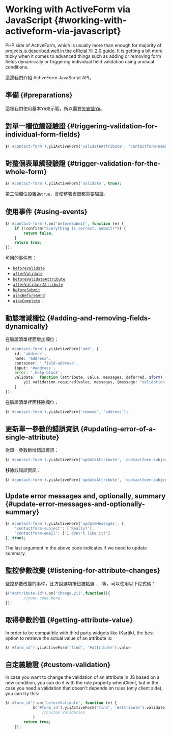 # Working with ActiveForm via JavaScript {#working-with-activeform-via-javascript}

PHP side of ActiveForm, which is usually more than enough for majority of projects,[is described well in the official Yii 2.0 guide](http://www.yiiframework.com/doc-2.0/guide-input-forms.html). It is getting a bit more tricky when it comes to advanced things such as adding or removing form fields dynamically or triggering individual field validation using unusual conditions.

這邊我們介紹 ActiveForm JavaScript API。

## 準備 {#preparations}

這裡我們使用基本Yii來示範，所以需要[先安裝Yii](http://www.yiiframework.com/doc-2.0/guide-start-installation.html)。

## 對單一欄位觸發驗證 {#triggering-validation-for-individual-form-fields}

```php
$('#contact-form').yiiActiveForm('validateAttribute', 'contactform-name');
```

## 對整個表單觸發驗證  {#trigger-validation-for-the-whole-form}

```php
$('#contact-form').yiiActiveForm('validate', true);
```

第二個欄位設置為`true`，會使整張表單都需要驗證。

## 使用事件 {#using-events}

```php
$('#contact-form').on('beforeSubmit', function (e) {
    if (!confirm("Everything is correct. Submit?")) {
        return false;
    }
    return true;
});

```

可用的事件有：

* [`beforeValidate`](https://github.com/yiisoft/yii2/blob/master/framework/assets/yii.activeForm.js#L39)
* [`afterValidate`](https://github.com/yiisoft/yii2/blob/master/framework/assets/yii.activeForm.js#L50)
* [`beforeValidateAttribute`](https://github.com/yiisoft/yii2/blob/master/framework/assets/yii.activeForm.js#L64)
* [`afterValidateAttribute`](https://github.com/yiisoft/yii2/blob/master/framework/assets/yii.activeForm.js#L74)
* [`beforeSubmit`](https://github.com/yiisoft/yii2/blob/master/framework/assets/yii.activeForm.js#L83)
* [`ajaxBeforeSend`](https://github.com/yiisoft/yii2/blob/master/framework/assets/yii.activeForm.js#L93)
* [`ajaxComplete`](https://github.com/yiisoft/yii2/blob/master/framework/assets/yii.activeForm.js#L103)
  .

## 動態增減欄位 {#adding-and-removing-fields-dynamically}

在驗證清單裡面增加欄位：

```php
$('#contact-form').yiiActiveForm('add', {
    id: 'address',
    name: 'address',
    container: '.field-address',
    input: '#address',
    error: '.help-block',
    validate:  function (attribute, value, messages, deferred, $form) {
        yii.validation.required(value, messages, {message: "Validation Message Here"});
    }
});
```

在驗證清單裡面移除欄位：

```php
$('#contact-form').yiiActiveForm('remove', 'address');
```

## 更新單一參數的錯誤資訊 {#updating-error-of-a-single-attribute}

對單一參數新增錯誤資訊：

```php
$('#contact-form').yiiActiveForm('updateAttribute', 'contactform-subject', ["I have an error..."]);
```

移除該錯誤資訊：

```php
$('#contact-form').yiiActiveForm('updateAttribute', 'contactform-subject', '');
```

## Update error messages and, optionally, summary {#update-error-messages-and-optionally-summary}

```php
$('#contact-form').yiiActiveForm('updateMessages', {
    'contactform-subject': ['Really?'],
    'contactform-email': ['I don\'t like it!']
}, true);
```

The last argument in the above code indicates if we need to update summary.

## 監控參數改變 {#listening-for-attribute-changes}

監控參數改變的事件，比方說選項按鈕被點選……等，可以使用以下程式碼：

```php
$("#attribute-id").on('change.yii',function(){
        //your code here
});
```

## 取得參數的值 {#getting-attribute-value}

In order to be compatible with third party widgets like \(Kartik\), the best option to retrieve the actual value of an attribute is:

```php
$('#form_id').yiiActiveForm('find', '#attribute').value
```

## 自定義驗證 {#custom-validation}

In case you want to change the validation of an attribute in JS based on a new condition, you can do it with the rule property whenClient, but in the case you need a validation that doesn't depends on rules \(only client side\), you can try this:

```php
$('#form_id').on('beforeValidate', function (e) {
            $('#form_id').yiiActiveForm('find', '#attribute').validate = function (attribute, value, messages, deferred, $form) {
                //Custom Validation
            }
        return true;
    });
```



